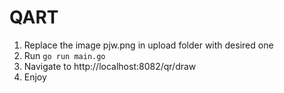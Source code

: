 # QART

1. Replace the image pjw.png in upload folder with desired one
2. Run `go run main.go`
3. Navigate to http://localhost:8082/qr/draw
4. Enjoy
